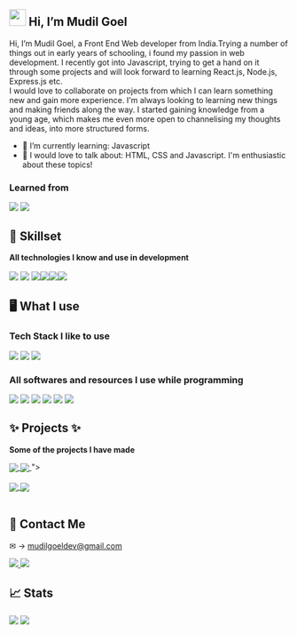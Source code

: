<h2> <img src="https://raw.githubusercontent.com/MartinHeinz/MartinHeinz/master/wave.gif" width="30px"> Hi, I’m Mudil Goel </h2>

Hi, I’m Mudil Goel, a Front End Web developer from India.Trying a number of things out in early years of schooling, i found my passion in web development. I recently got into Javascript, trying to get a hand on it through some projects and will look forward to learning React.js, Node.js, Express.js etc. <br>
I would love to collaborate on projects from which I can learn something new and gain more experience. I'm always looking to learning new things and making friends along the way. I started gaining knowledge from a young age, which makes me even more open to channelising my thoughts and ideas, into more structured forms. <br>

- 🧠 I’m currently learning: Javascript
- 💪 I would love to talk about: HTML, CSS and Javascript. I'm enthusiastic about these topics!

### Learned from
<img src="https://img.shields.io/badge/Youtube-%23FF0000.svg?style=for-the-badge&logo=YouTube&logoColor=white"> <img src="https://img.shields.io/badge/google-4285F4?style=for-the-badge&logo=google&logoColor=white">
<br>

## 💪 Skillset

<b> All technologies I know and use in development </b> <br><br>
<img src="https://img.shields.io/badge/css3-%231572B6.svg?style=for-the-badge&logo=css3&logoColor=white"> <img src="https://img.shields.io/badge/html5-%23E34F26.svg?style=for-the-badge&logo=html5&logoColor=white"> <img src="https://img.shields.io/badge/javascript-%23323330.svg?style=for-the-badge&logo=javascript&logoColor=%23F7DF1E"><img src="https://img.shields.io/badge/github-%23121011.svg?style=for-the-badge&logo=github&logoColor=white"><img src="https://img.shields.io/badge/git-%23F05033.svg?style=for-the-badge&logo=git&logoColor=white"><img src="https://img.shields.io/badge/bootstrap-%23563D7C.svg?style=for-the-badge&logo=bootstrap&logoColor=white">

## 🖥️ What I use

### Tech Stack I like to use
<img src="https://img.shields.io/badge/css3-%231572B6.svg?style=for-the-badge&logo=css3&logoColor=white"> <img src="https://img.shields.io/badge/html5-%23E34F26.svg?style=for-the-badge&logo=html5&logoColor=white"> <img src="https://img.shields.io/badge/javascript-%23323330.svg?style=for-the-badge&logo=javascript&logoColor=%23F7DF1E">

### All softwares and resources I use while programming
<img src="https://img.shields.io/badge/Visual%20Studio%20Code-0078d7.svg?style=for-the-badge&logo=visual-studio-code&logoColor=white"> <img src="https://img.shields.io/badge/Windows-0078D6?style=for-the-badge&logo=windows&logoColor=white"> 
<img src="https://img.shields.io/badge/Google%20Chrome-4285F4?style=for-the-badge&logo=GoogleChrome&logoColor=white">  <img src="https://img.shields.io/badge/Opera-FF1B2D?style=for-the-badge&logo=Opera&logoColor=white"> <img src="https://img.shields.io/badge/bootstrap-%23563D7C.svg?style=for-the-badge&logo=bootstrap&logoColor=white"> <img src="https://img.shields.io/badge/Spotify-1ED760?style=for-the-badge&logo=spotify&logoColor=white">


## ✨ Projects ✨

<b> Some of the projects I have made </b> <br>

<a href="https://github.com/Mudil27/To-Do-List-App">
  <img align="center" src="https://github-readme-stats.vercel.app/api/pin/?username=Mudil27&repo=To-Do-List-App&theme=tokyonight&show_owner" />
</a> 

<a href="https://github.com/Mudil27/World-Clock">
  <img align="center" src="https://github-readme-stats.vercel.app/api/pin/?username=Mudil27&repo=World-Clock&theme=tokyonight&show_owner" />
</a> "><br><br>
 
<a href="https://github.com/Mudil27/Huddle-landing-page-with-single-introductory-section">
  <img align="center" src="https://github-readme-stats.vercel.app/api/pin/?username=Mudil27&repo=Huddle-landing-page-with-single-introductory-section&theme=tokyonight" />
</a>

<a href="https://github.com/Mudil27/Stats-Preview-card">
<img align="center" src="https://github-readme-stats.vercel.app/api/pin/?username=Mudil27&repo=Stats-Preview-card&theme=tokyonight"/>
</a><br><br>

## 🤝 Contact Me

&#x2709; &rarr; mudilgoeldev@gmail.com

<a href="https://www.linkedin.com/in/mudil-goel/">
  <img src="https://img.shields.io/badge/Mudil%20Goel-%230077B5.svg?style=for-the-badge&logo=linkedin&logoColor=white">
</a>

<a href="https://telegram.me/The_Invincible27">
  <img src="https://img.shields.io/badge/Telegram-2CA5E0?style=for-the-badge&logo=telegram&logoColor=white">
</a>

## 📈 Stats

<a><img align="center" src="https://github-readme-stats.vercel.app/api?username=Mudil27&theme=tokyonight&layout=compact&card_width=250px" /></a>
<a><img align="center" src="https://github-readme-stats.vercel.app/api/top-langs/?username=Mudil27&theme=tokyonight&layout=compact&card_width=250px" /></a>

